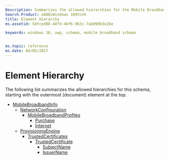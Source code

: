 ```yaml
---
Description: Summarizes the allowed hierarchies for the Mobile Broadband Account Experience (MBAE) schema.
Search.Product: eADQiWindows 10XVcnh
title: Element Hierarchy
ms.assetid: 5dfced88-48fd-4bf6-963c-7ab090b3e26e

keywords: windows 10, uwp, schema, mobile broadband schema


ms.topic: reference
ms.date: 04/05/2017
---
```


# Element Hierarchy


The following list summarizes the allowed hierarchies for this schema, starting with the outermost (document) element at the top.

-   [MobileBroadbandInfo](element-mobilebroadbandinfo.md)
    -   [NetworkConfiguration](element-networkconfiguration.md)
        -   [MobileBroadbandProfiles](element-mobilebroadbandprofiles.md)
            -   [Purchase](element-purchase.md)
            -   [Internet](element-internet.md)
    -   [ProvisioningEngine](element-provisioningengine.md)
        -   [TrustedCertificates](element-trustedcertificates.md)
            -   [TrustedCertificate](element-trustedcertificate.md)
                -   [SubjectName](element-subjectname.md)
                -   [IssuerName](element-issuername.md)

 

 



